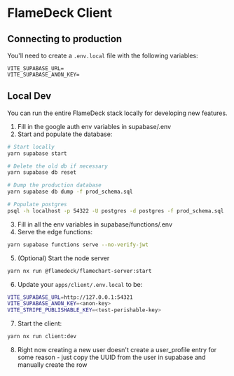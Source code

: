 # FlameDeck Client

## Connecting to production

You'll need to create a `.env.local` file with the following variables:

```
VITE_SUPABASE_URL=
VITE_SUPABASE_ANON_KEY=
```

## Local Dev

You can run the entire FlameDeck stack locally for developing new features.

1. Fill in the google auth env variables in supabase/.env
2. Start and populate the database:

```bash
# Start locally
yarn supabase start

# Delete the old db if necessary
yarn supabase db reset

# Dump the production database
yarn supabase db dump -f prod_schema.sql

# Populate postgres
psql -h localhost -p 54322 -U postgres -d postgres -f prod_schema.sql
```
3. Fill in all the env variables in supabase/functions/.env
4. Serve the edge functions:

```bash
yarn supabase functions serve --no-verify-jwt
```

5. (Optional) Start the node server

```bash
yarn nx run @flamedeck/flamechart-server:start
```

6. Update your `apps/client/.env.local` to be:

```bash
VITE_SUPABASE_URL=http://127.0.0.1:54321
VITE_SUPABASE_ANON_KEY=<anon-key>
VITE_STRIPE_PUBLISHABLE_KEY=<test-perishable-key>
```

7. Start the client:

```bash
yarn nx run client:dev
```

8. Right now creating a new user doesn't create a user_profile entry for some reason - just copy the UUID from the user in supabase and manually create the row